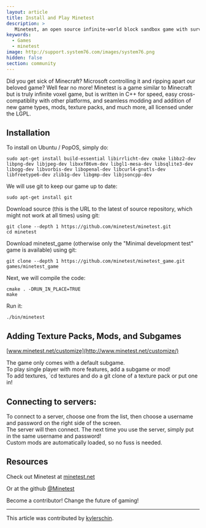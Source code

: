 ```yaml
---
layout: article
title: Install and Play Minetest
description: >
   Minetest, an open source infinite-world block sandbox game with survival and crafting.
keywords:
  - Games
  - minetest
image: http://support.system76.com/images/system76.png
hidden: false
section: community
---
```


Did you get sick of Minecraft? Microsoft controlling it and ripping apart our beloved game? Well fear no more!
Minetest is a game similar to Minecraft but is truly infinite voxel game, but is written in C++ for speed, easy cross-compatiblity
with other platforms, and seamless modding and addition of new game types, mods, texture packs, and much more, all licensed under the LGPL.

## Installation

To install on Ubuntu / PopOS, simply do:

```
sudo apt-get install build-essential libirrlicht-dev cmake libbz2-dev libpng-dev libjpeg-dev libxxf86vm-dev libgl1-mesa-dev libsqlite3-dev libogg-dev libvorbis-dev libopenal-dev libcurl4-gnutls-dev libfreetype6-dev zlib1g-dev libgmp-dev libjsoncpp-dev
```

We will use git to keep our game up to date:

```
sudo apt-get install git
```

Download source (this is the URL to the latest of source repository, which might not work at all times) using git:

```
git clone --depth 1 https://github.com/minetest/minetest.git
cd minetest
```

Download minetest_game (otherwise only the "Minimal development test" game is available) using git:

```
git clone --depth 1 https://github.com/minetest/minetest_game.git games/minetest_game
```

Next, we will compile the code:

```
cmake . -DRUN_IN_PLACE=TRUE
make
```

Run it:

```
./bin/minetest
```

## Adding Texture Packs, Mods, and Subgames

[www.minetest.net/customize](http://www.minetest.net/customize/)

The game only comes with a default subgame.  
To play single player with more features, add a subgame or mod!  
To add textures, `cd textures and do a git clone of a texture pack or put one in!  

## Connecting to servers:

To connect to a server, choose one from the list, then choose a username and password on the right side of the screen.  
The server will then connect.  The next time you use the server, simply put in the same username and password!  
Custom mods are automatically loaded, so no fuss is needed.  

## Resources

Check out Minetest at [minetest.net](https://minetest.net)

Or at the github [@Minetest](https://github.com/minetest)

Become a contributor! Change the future of gaming!

---

This article was contributed by [kylerschin](https://github.com/kylerschin).
